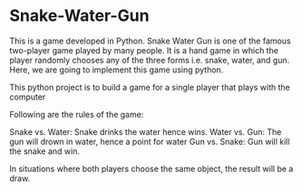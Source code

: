 # Snake-Water-Gun
This is a game developed in Python.
Snake Water Gun is one of the famous two-player game played by many people. It is a hand game in which the player randomly chooses any of the three forms i.e. snake, water, and gun. Here, we are going to implement this game using python. 

This python project is to build a game for a single player that plays with the computer 

Following are the rules of the game:

Snake vs. Water: Snake drinks the water hence wins.
Water vs. Gun: The gun will drown in water, hence a point for water
Gun vs. Snake: Gun will kill the snake and win.

In situations where both players choose the same object, the result will be a draw.
